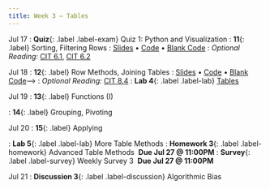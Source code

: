 ```yaml
---
title: Week 3 — Tables
---
```


Jul 17
: **Quiz**{: .label .label-exam} Quiz 1: Python and Visualization
: **11**{: .label} Sorting, Filtering Rows
  : [Slides](https://docs.google.com/presentation/d/1zDCSFZ8DxAmGlzjZqGQwU7yafEkElYgQZz9NTo-o3iA/edit?usp=sharing) &#8226; [Code](https://eecs.datahub.berkeley.edu/hub/user-redirect/git-pull?repo=https%3A%2F%2Fgithub.com%2Fdata-6-berkeley%2Fmaterials-su23&branch=main&urlpath=tree%2Fmaterials-su23%2Flectures%2Flec11%2Flec11.ipynb) &#8226; [Blank Code](https://eecs.datahub.berkeley.edu/hub/user-redirect/git-pull?repo=https%3A%2F%2Fgithub.com%2Fdata-6-berkeley%2Fmaterials-su23&branch=main&urlpath=tree%2Fmaterials-su23%2Flectures%2Flec11%2Flec11-blank.ipynb)
: *Optional Reading:* [CIT 6.1](https://inferentialthinking.com/chapters/06/1/Sorting_Rows.html), [CIT 6.2](https://inferentialthinking.com/chapters/06/1/Sorting_Rows.html)

Jul 18
: **12**{: .label} Row Methods, Joining Tables
  : [Slides](https://docs.google.com/presentation/d/10bb3pF0iOGyGI7oUhERGWHR3XeJsVeMM2JjGOvshKTs/edit?usp=sharing) &#8226; [Code](https://eecs.datahub.berkeley.edu/hub/user-redirect/git-pull?repo=https%3A%2F%2Fgithub.com%2Fdata-6-berkeley%2Fmaterials-su23&branch=main&urlpath=tree%2Fmaterials-su23%2Flectures%2Flec12%2Flec12.ipynb) &#8226; [Blank Code](https://eecs.datahub.berkeley.edu/hub/user-redirect/git-pull?repo=https%3A%2F%2Fgithub.com%2Fdata-6-berkeley%2Fmaterials-su23&branch=main&urlpath=tree%2Fmaterials-su23%2Flectures%2Flec12%2Flec12-blank.ipynb)-->
: *Optional Reading:* [CIT 8.4](https://inferentialthinking.com/chapters/08/4/Joining_Tables_by_Columns.html)
: **Lab 4**{: .label .label-lab} [Tables](https://eecs.datahub.berkeley.edu/hub/user-redirect/git-pull?repo=https%3A%2F%2Fgithub.com%2Fdata-6-berkeley%2Fmaterials-su23&branch=main&urlpath=tree%2Fmaterials-su23%2Flab%2Flab04%2Flab04.ipynb)

Jul 19
: **13**{: .label} Functions (I)
  <!--: [Slides](#) &#8226; [Code](#) &#8226; [Blank Code](#)-->
<!--: *Optional Reading:* [CIT 8](https://inferentialthinking.com/chapters/08/Functions_and_Tables.html), [SPR 9](https://cs.stanford.edu/people/nick/py/python-function.html), [PPDS 2.5](https://www.tomasbeuzen.com/python-programming-for-data-science/chapters/chapter2-loops-functions.html#functions)-->
: **14**{: .label} Grouping, Pivoting
  <!--: [Slides](#) &#8226; [Code](#) &#8226; [Blank Code](#)-->
<!--: *Optional Reading:* [CIT 7.1.3](https://inferentialthinking.com/chapters/07/1/Visualizing_Categorical_Distributions.html?highlight=group#grouping-categorical-data), [CIT 8.3.3](https://inferentialthinking.com/chapters/08/3/Cross-Classifying_by_More_than_One_Variable.html?highlight=pivot#pivot-tables-rearranging-the-output-of-group), [Table Function Visualizer](http://data8.org/interactive_table_functions/)-->

Jul 20
: **15**{: .label} Applying
  <!--: [Slides](#) &#8226; [Code](#) &#8226; [Blank Code](#)-->
<!--: *Optional Reading:* [CIT 8.1](https://inferentialthinking.com/chapters/08/1/Applying_a_Function_to_a_Column.html)-->
: **Lab 5**{: .label .label-lab} More Table Methods
: **Homework 3**{: .label .label-homework} Advanced Table Methods &nbsp;**Due Jul 27 @ 11:00PM**
: **Survey**{: .label .label-survey} Weekly Survey 3 &nbsp;**Due Jul 27 @ 11:00PM**

Jul 21
: **Discussion 3**{: .label .label-discussion} Algorithmic Bias
<!--: *Recommended Reading:* ["Why Algorithms Can Be Racist and Sexist"](https://www.vox.com/recode/2020/2/18/21121286/algorithms-bias-discrimination-facial-recognition-transparency); ["Dissecting Racial Bias"](https://data6.org/su22/assignments/DissectingRacialBias.pdf)-->
